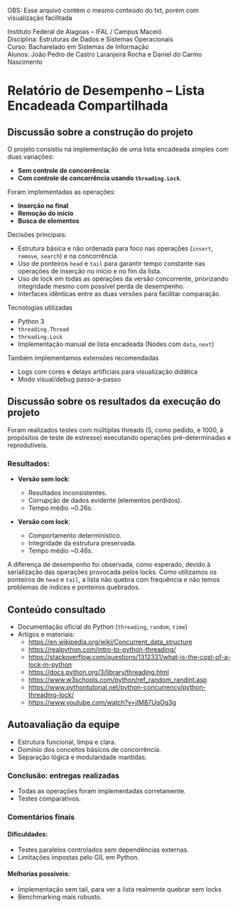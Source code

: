 OBS: Esse arquivo contém o mesmo conteúdo do txt, porém com visualização facilitada

Instituto Federal de Alagoas – IFAL / Campus Maceió  
Disciplina: Estruturas de Dados e Sistemas Operacionais     
Curso: Bacharelado em Sistemas de Informação    
Alunos: João Pedro de Castro Laranjeira Rocha e Daniel do Carmo Nascimento

# Relatório de Desempenho – Lista Encadeada Compartilhada

## Discussão sobre a construção do projeto

O projeto consistiu na implementação de uma lista encadeada simples com duas variações:
- **Sem controle de concorrência**.
- **Com controle de concorrência usando `threading.Lock`**.

Foram implementadas as operações:
  - **Inserção no final**
  - **Remoção do início**
  - **Busca de elementos**

Decisões principais:
- Estrutura básica e não ordenada para foco nas operações (`insert`, `remove`, `search`) e na concorrência.
- Uso de ponteiros `head` e `tail` para garantir tempo constante nas operações de inserção no início e no fim da lista.
- Uso de lock em todas as operações da versão concorrente, priorizando integridade mesmo com possível perda de desempenho.
- Interfaces idênticas entre as duas versões para facilitar comparação.

Tecnologias utilizadas
- Python 3
- `threading.Thread`
- `threading.Lock`
- Implementação manual de lista encadeada (Nodes com `data`, `next`)

Também implementamos extensões recomendadas  

- Logs com cores e delays artificiais para visualização didática
- Modo visual/debug passo-a-passo

## Discussão sobre os resultados da execução do projeto

Foram realizados testes com múltiplas threads (5, como pedido, e 1000, à propósitos de teste de estresse) executando operações pré-determinadas e reprodutíveis.

### Resultados:

- **Versão sem lock**:
  - Resultados inconsistentes.
  - Corrupção de dados evidente (elementos perdidos).
  - Tempo médio ~0.26s.

- **Versão com lock**:
  - Comportamento determinístico.
  - Integridade da estrutura preservada.
  - Tempo médio ~0.46s.

A diferença de desempenho foi observada, como esperado, devido à serialização das operações provocada pelos locks. Como utilizamos os ponteiros de `head` e `tail`, a lista não quebra com frequência e não temos problemas de índices e ponteiros quebrados.

## Conteúdo consultado

- Documentação oficial do Python (`threading`, `random`, `time`)
- Artigos e materiais:
  - https://en.wikipedia.org/wiki/Concurrent_data_structure
  - https://realpython.com/intro-to-python-threading/
  - https://stackoverflow.com/questions/1312331/what-is-the-cost-of-a-lock-in-python
  - https://docs.python.org/3/library/threading.html
  - https://www.w3schools.com/python/ref_random_randint.asp
  - https://www.pythontutorial.net/python-concurrency/python-threading-lock/
  - https://www.youtube.com/watch?v=jIM87UqOq3g

## Autoavaliação da equipe

- Estrutura funcional, limpa e clara.
- Domínio dos conceitos básicos de concorrência.
- Separação lógica e modularidade mantidas.

### Conclusão: entregas realizadas

- Todas as operações foram implementadas corretamente.
- Testes comparativos.

### Comentários finais

#### Dificuldades:
- Testes paralelos controlados sem dependências externas.
- Limitações impostas pelo GIL em Python.

#### Melhorias possíveis:
- Implementação sem tail, para ver a lista realmente quebrar sem locks
- Benchmarking mais robusto.